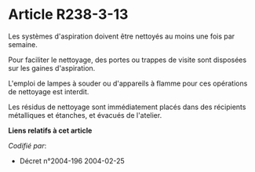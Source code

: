 # Article R238-3-13

Les systèmes d'aspiration doivent être nettoyés au moins une fois par semaine.

Pour faciliter le nettoyage, des portes ou trappes de visite sont disposées sur les gaines d'aspiration.

L'emploi de lampes à souder ou d'appareils à flamme pour ces opérations de nettoyage est interdit.

Les résidus de nettoyage sont immédiatement placés dans des récipients métalliques et étanches, et évacués de l'atelier.

**Liens relatifs à cet article**

_Codifié par_:

  - Décret n°2004-196 2004-02-25
